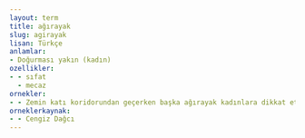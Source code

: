 ```yaml
---
layout: term
title: ağırayak
slug: agirayak
lisan: Türkçe
anlamlar:
- Doğurması yakın (kadın)
ozellikler:
- - sıfat
  - mecaz
ornekler:
- - Zemin katı koridorundan geçerken başka ağırayak kadınlara dikkat ettim.
orneklerkaynak:
- - Cengiz Dağcı
---
```

